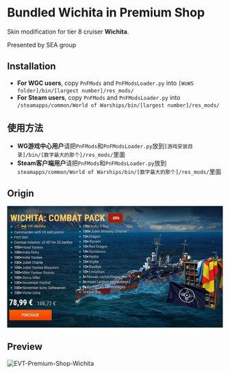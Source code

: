 ﻿# Bundled Wichita in Premium Shop 

Skin modification for tier 8 cruiser **Wichita**. 

Presented by SEA group

## Installation
* **For WGC users**, copy `PnFMods` and `PnFModsLoader.py` into `[WoWS folder]/bin/[largest number]/res_mods/`
* **For Steam users**, copy `PnFMods` and `PnFModsLoader.py` into `/steamapps/common/World of Warships/bin/[largest number]/res_mods/`

## 使用方法
* **WG游戏中心用户**请把`PnFMods`和`PnFModsLoader.py`放到`[游戏安装目录]/bin/[数字最大的那个]/res_mods/`里面
* **Steam客户端用户**请把`PnFMods`和`PnFModsLoader.py`放到`steamapps/common/World of Warships/bin/[数字最大的那个]/res_mods/`里面

## Origin
![EVT-Premium-Shop-Wichita](https://raw.githubusercontent.com/SEA-group/EVT-Premium-Shop-Wichita/master/Capture_2019-02-15_182833.jpg)

## Preview
![EVT-Premium-Shop-Wichita](https://raw.githubusercontent.com/SEA-group/EVT-Premium-Shop-Wichita/master/Affiche.jpg)
